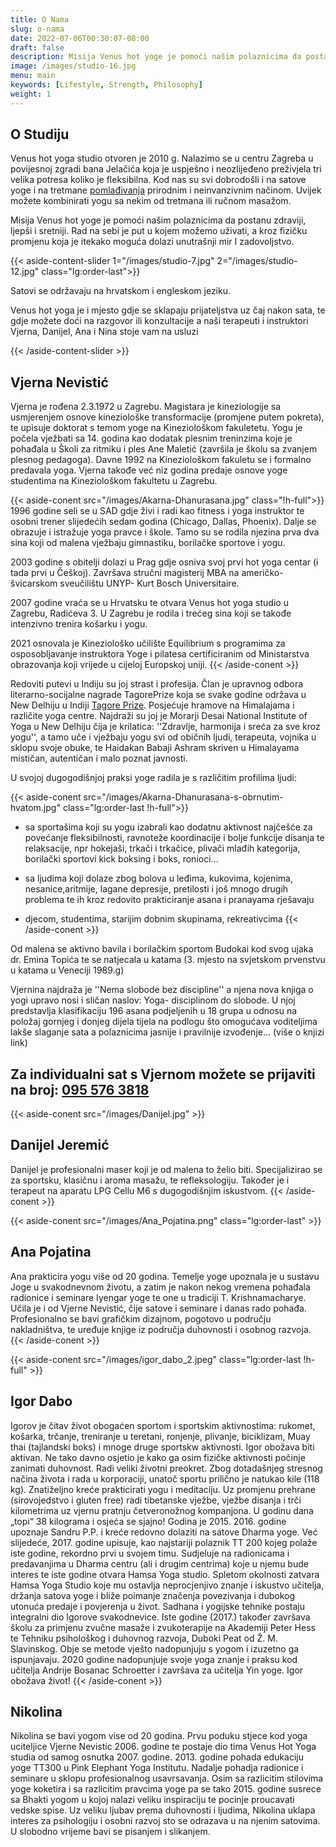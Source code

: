 ```yaml
---
title: O Nama
slug: o-nama
date: 2022-07-06T00:30:07-08:00
draft: false
description: Misija ​Venus hot yoge je pomoći našim polaznicima da postanu zdraviji, ljepši i sretniji. Rad na sebi je put u kojem možemo uživati, a kroz fizičku promjenu koja je itekako moguća dolazi unutrašnji mir I zadovoljstvo.
image: /images/studio-16.jpg
menu: main
keywords: [Lifestyle, Strength, Philosophy]
weight: 1
---
```


## O Studiju

Venus hot yoga studio otvoren je 2010 g. Nalazimo se u centru Zagreba u povijesnoj zgradi bana Jelačića koja je uspješno i neozlijeđeno preživjela tri velika potresa koliko je fleksibilna.
Kod nas su svi dobrodošli i na satove yoge i na tretmane [pomlađivanja](/pomlađivanje "pomlađivanja") prirodnim i neinvanzivnim načinom. Uvijek možete kombinirati yogu sa nekim od tretmana ili ručnom masažom.

Misija ​Venus hot yoge je pomoći našim polaznicima da postanu zdraviji, ljepši i sretniji.
Rad na sebi je put u kojem možemo uživati, a kroz fizičku promjenu koja je itekako moguća dolazi unutrašnji mir I zadovoljstvo.

{{< aside-content-slider 1="/images/studio-7.jpg" 2="/images/studio-12.jpg" class="lg:order-last">}}

Satovi se održavaju na hrvatskom i engleskom jeziku.

Venus hot yoga je i mjesto gdje se sklapaju prijateljstva uz čaj nakon sata, te gdje možete doći na razgovor ili konzultacije a naši terapeuti i instruktori Vjerna, Danijel, Ana i Nina stoje vam na usluzi

{{< /aside-content-slider >}}

## Vjerna Nevistić

Vjerna je rođena 2.3.1972 u Zagrebu. Magistara je kineziologije sa usmjerenjem osnove kineziološke transformacije (promjene putem pokreta), te upisuje doktorat s temom yoge na Kineziološkom fakuletetu. Yogu je počela vježbati sa 14. godina kao dodatak plesnim treninzima koje je pohađala u Školi za ritmiku i ples Ane Maletić (završila je školu sa zvanjem plesnog pedagoga). Davne 1992 na Kineziološkom fakuletu se i formalno predavala yoga. Vjerna takođe već niz godina predaje osnove yoge studentima na Kineziološkom fakultetu u Zagrebu.

{{< aside-conent src="/images/Akarna-Dhanurasana.jpg"  class="!h-full">}}
1996 godine seli se u SAD gdje živi i radi kao fitness i yoga instruktor te osobni trener slijedećih sedam godina (Chicago, Dallas, Phoenix). Dalje se obrazuje i istražuje yoga pravce i škole. Tamo su se rodila njezina prva dva sina koji od malena vježbaju gimnastiku, borilačke sportove i yogu.

2003 godine s obitelji dolazi u Prag gdje osniva svoj prvi hot yoga centar (i tada prvi u Češkoj). Završava stručni magisterij MBA na američko- švicarskom sveučilištu UNYP- Kurt Bosch Universitaire.

2007 godine vraća se u Hrvatsku te otvara Venus hot yoga studio u Zagrebu, Radićeva 3. U Zagrebu je rodila i trećeg sina koji se takođe intenzivno trenira košarku i yogu.

2021 osnovala je Kineziološko učilište Equilibrium s programima za osposobljavanje instruktora Yoge i pilatesa certificiranim od Ministarstva obrazovanja koji vrijede u cijeloj Europskoj uniji.
{{< /aside-conent >}}

Redoviti putevi u Indiju su joj strast i profesija. Član je upravnog odbora literarno-socijalne nagrade TagorePrize koja se svake godine održava u New Delhiju u Indiji [Tagore Prize](https://www.tagoreprize.com "Tagore Prize"). Posjećuje hramove na Himalajama i različite yoga centre. Najdraži su joj je Morarji Desai National Institute of Yoga u New Delhiju čija je krilatica: ''Zdravlje, harmonija i sreća za sve kroz yogu'', a tamo uče i vježbaju yogu svi od običnih ljudi, terapeuta, vojnika u sklopu svoje obuke, te Haidakan Babaji Ashram skriven u Himalayama mističan, autentičan i malo poznat javnosti.

U svojoj dugogodišnjoj praksi yoge radila je s različitim profilima ljudi:

{{< aside-conent src="/images/Akarna-Dhanurasana-s-obrnutim-hvatom.jpg" class="lg:order-last !h-full">}}

* sa sportašima koji su yogu izabrali kao dodatnu aktivnost najčešće za povećanje fleksibilnosti, ravnoteže koordinacije i bolje funkcije disanja te relaksacije, npr hokejaši, trkači i trkačice, plivači mlađih kategorija, borilački sportovi kick boksing i boks, ronioci...

* sa ljudima koji dolaze zbog bolova u leđima, kukovima, kojenima, nesanice,aritmije, lagane depresije, pretilosti i još mnogo drugih problema te ih kroz redovito prakticiranje asana i pranayama rješavaju

* djecom, studentima, starijim dobnim skupinama, rekreativcima
{{< /aside-conent >}}

Od malena se aktivno bavila i borilačkim sportom Budokai kod svog ujaka dr. Emina Topića te se natjecala u katama (3. mjesto na svjetskom prvenstvu u katama u Veneciji 1989.g)

Vjernina najdraža je ''Nema slobode bez discipline'' a njena nova knjiga o yogi upravo nosi i sličan naslov: Yoga- disciplinom do slobode. U njoj predstavlja klasifikaciju 196 asana podjeljenih u 18 grupa u odnosu na položaj gornjeg i donjeg dijela tijela na podlogu što omogućava voditeljima lakše slaganje sata a polaznicima jasnije i pravilnije izvođenje... (više o knjizi link)

## **Za individualni sat s Vjernom** možete se prijaviti na broj: [095 576 3818](tel:0955763818)

{{< aside-conent src="/images/Danijel.jpg" >}}

## Danijel Jeremić

Danijel je profesionalni maser koji je od malena to želio biti. Specijalizirao se za sportsku, klasičnu i aroma masažu, te refleksologiju. Također je i terapeut na aparatu LPG Cellu M6 s dugogodišnjim iskustvom.
{{< /aside-conent >}}

{{< aside-conent src="/images/Ana_Pojatina.png" class="lg:order-last" >}}

## Ana Pojatina

Ana prakticira yogu više od 20 godina. Temelje yoge upoznala je u sustavu Joge u svakodnevnom životu, a zatim je nakon nekog vremena pohađala radionice i seminare Iyengar yoge te one u tradiciji T. Krishnamacharye. Učila je i od Vjerne Nevistić, čije satove i seminare i danas rado pohađa. Profesionalno se bavi grafičkim dizajnom, pogotovo u području nakladništva, te uređuje knjige iz područja duhovnosti i osobnog razvoja.
{{< /aside-conent >}}

{{< aside-conent src="/images/igor_dabo_2.jpeg" class="lg:order-last !h-full" >}}

## Igor Dabo

Igorov je čitav život obogaćen sportom i sportskim aktivnostima: rukomet, košarka, trčanje, treniranje u teretani, ronjenje, plivanje, biciklizam, Muay thai (tajlandski boks) i mnoge druge sportskw aktivnosti. Igor obožava biti aktivan.
Ne tako davno osjetio je kako ga osim fizičke aktivnosti počinje zanimati duhovnost. Radi veliki životni preokret. Zbog dotadašnjeg stresnog načina života i rada u korporaciji, unatoč sportu prilično je natukao kile (118 kg). Znatiželjno kreće prakticirati yogu i meditaciju. Uz promjenu prehrane (sirovojedstvo i gluten free) radi tibetanske vježbe, vježbe disanja i trči kilometrima uz vjernu pratnju četveronožnog kompanjona. U godinu dana „topi“ 38 kilograma i osjeća se sjajno! Godina je 2015.
2016. godine upoznaje Sandru P.P. i kreće redovno dolaziti na satove Dharma yoge. Već slijedeće, 2017. godine upisuje, kao najstariji polaznik TT 200 kojeg polaže iste godine, rekordno prvi u svojem timu. Sudjeluje na radionicama i predavanjima u Dharma centru (ali i drugim centrima) koje u njemu  bude interes te iste godine otvara Hamsa Yoga studio. 
Spletom okolnosti zatvara Hamsa Yoga Studio koje mu ostavlja neprocjenjivo znanje i iskustvo učitelja, držanja satova yoge i bliže poimanje značenja povezivanja i dubokog utonuća predaje i povjerenja u život. Sadhana i yogijske tehnike postaju integralni dio Igorove svakodnevice.
Iste godine (2017.) također završava školu za primjenu zvučne masaže i zvukoterapije na Akademiji Peter Hess te Tehniku psihološkog i duhovnog razvoja, Duboki Peat od Ž. M. Slavinskog. Obje se metode vješto nadopunjuju s yogom i izuzetno ga ispunjavaju.
2020 godine nadopunjuje svoje yoga znanje i praksu kod učitelja Andrije Bosanac Schroetter i završava za učitelja Yin yoge.
Igor obožava život!
{{< /aside-conent >}}

## Nikolina

Nikolina se bavi yogom vise od 20 godina. Prvu poduku stjece kod yoga uciteljice Vjerne Nevistic 2006. godine te postaje dio tima Venus Hot Yoga studia od samog osnutka 2007. godine. 2013. godine pohada edukaciju yoge TT300 u Pink Elephant Yoga Institutu. Nadalje pohadja radionice i seminare u sklopu profesionalnog usavrsavanja. Osim sa razlicitim stilovima yoge koketira i sa razlicitim pravcima yoge pa se tako 2015. godine susrece sa Bhakti yogom u kojoj nalazi veliku inspiraciju te pocinje proucavati vedske spise.
Uz veliku ljubav prema duhovnosti i ljudima, Nikolina uklapa interes za psihologiju i osobni razvoj sto se odrazava u na njenim satovima. U slobodno vrijeme bavi se pisanjem i slikanjem.

